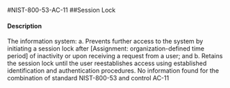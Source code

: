 #NIST-800-53-AC-11
##Session Lock
#### Description
The information system:
  a.  Prevents further access to the system by initiating a session lock after [Assignment: organization-defined time period] of inactivity or upon receiving a request from a user; and
  b.  Retains the session lock until the user reestablishes access using established identification and authentication procedures.
No information found for the combination of standard NIST-800-53 and control AC-11
